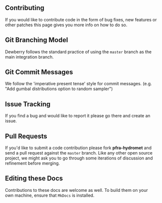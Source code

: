 Contributing
----------

If you would like to contribute code in the form of bug fixes, new
features or other patches this page gives you more info on how to do so.

Git Branching Model
-------------------

Dewberry follows the standard practice of using the
``master`` branch as the main integration branch.

Git Commit Messages
-------------------

We follow the 'imperative present tense' style for commit messages.
(e.g. "Add gumbal distributions option to random sampler")

Issue Tracking
--------------

If you find a bug and would like to report it please go there and create
an issue.

Pull Requests
-------------

If you'd like to submit a code contribution please fork __pfra-hydromet__ and
send a pull request against the ``master`` branch. Like any other open
source project, we might ask you to go through some iterations of
discussion and refinement before merging.

Editing these Docs
------------------

Contributions to these docs are welcome as well. To build them on your own
machine, ensure that ``MkDocs`` is installed.
